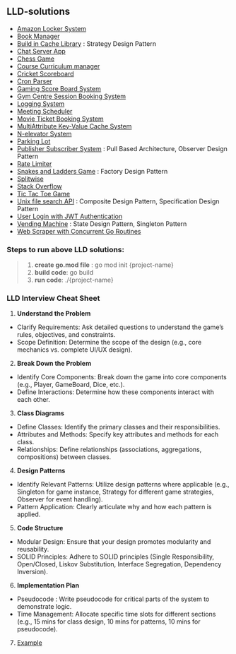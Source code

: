 ## LLD-solutions
+ [Amazon Locker System](./AmazaonLockerSystem)
+ [Book Manager](./BookManager)
+ [Build in Cache Library](./CacheSystem) : Strategy Design Pattern
+ [Chat Server App](./ChatServerApp) 
+ [Chess Game](./ChessGame)
+ [Course Curriculum manager](./CourseCurriculumManager)
+ [Cricket Scoreboard](./CricketScoreboard)
+ [Cron Parser](./CronParser)
+ [Gaming Score Board System](./GamingScoreBoardSystem)
+ [Gym Centre Session Booking System](./GymSlotBookingManager)
+ [Logging System](./LoggingSystem)
+ [Meeting Scheduler](./MeetingScheduler)
+ [Movie Ticket Booking System](./MovieTicketBookingSystem)
+ [MultiAttribute Key-Value Cache System](./MultiAttributeKeyValueCacheSystem)
+ [N-elevator System](./NElevatorSystem)
+ [Parking Lot](./ParkingLot)
+ [Publisher Subscriber System](./PublisherSubcriberSystem) : Pull Based Architecture, Observer Design Pattern
+ [Rate Limiter](./RateLimiter)
+ [Snakes and Ladders Game](./SnakesNLaddersGame) : Factory Design Pattern
+ [Splitwise](./SplitwiseSystem)
+ [Stack Overflow](./StackOverflowSystem)
+ [Tic Tac Toe Game](./TicTacToeGame)
+ [Unix file search API](./UnixFileSearchAPI) : Composite Design Pattern, Specification Design Pattern 
+ [User Login with JWT Authentication](./UserLogin)
+ [Vending Machine](./VendingMachineSystem) : State Design Pattern, Singleton Pattern 
+ [Web Scraper with Concurrent Go Routines](./WebScrapingWithConcurrentGoRoutines)

### Steps to run above LLD solutions:
> 1. **create go.mod file** : go mod init {project-name}
> 2. **build code**: go build
> 3. **run code**: ./{project-name}

### LLD Interview Cheat Sheet
1. **Understand the Problem**
- Clarify Requirements: Ask detailed questions to understand the game’s rules, objectives, and constraints.
- Scope Definition: Determine the scope of the design (e.g., core mechanics vs. complete UI/UX design).

2. **Break Down the Problem**
- Identify Core Components: Break down the game into core components (e.g., Player, GameBoard, Dice, etc.).
- Define Interactions: Determine how these components interact with each other.

3. **Class Diagrams**
- Define Classes: Identify the primary classes and their responsibilities.
- Attributes and Methods: Specify key attributes and methods for each class.
- Relationships: Define relationships (associations, aggregations, compositions) between classes.

4. **Design Patterns**
- Identify Relevant Patterns: Utilize design patterns where applicable (e.g., Singleton for game instance, Strategy for different game strategies, Observer for event handling).
- Pattern Application: Clearly articulate why and how each pattern is applied.

5. **Code Structure**
- Modular Design: Ensure that your design promotes modularity and reusability.
- SOLID Principles: Adhere to SOLID principles (Single Responsibility, Open/Closed, Liskov Substitution, Interface Segregation, Dependency Inversion).

6. **Implementation Plan**
- Pseudocode : Write pseudocode for critical parts of the system to demonstrate logic.
- Time Management: Allocate specific time slots for different sections (e.g., 15 mins for class design, 10 mins for patterns, 10 mins for pseudocode).

7. [Example](./ChessGame/Requirements.md)